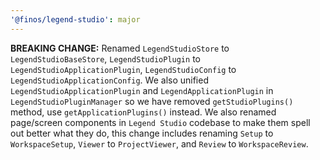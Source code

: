 ```yaml
---
'@finos/legend-studio': major
---
```


**BREAKING CHANGE:** Renamed `LegendStudioStore` to `LegendStudioBaseStore`, `LegendStudioPlugin` to `LegendStudioApplicationPlugin`, `LegendStudioConfig` to `LegendStudioApplicationConfig`. We also unified `LegendStudioApplicationPlugin` and `LegendApplicationPlugin` in `LegendStudioPluginManager` so we have removed `getStudioPlugins()` method, use `getApplicationPlugins()` instead. We also renamed page/screen components in `Legend Studio` codebase to make them spell out better what they do, this change includes renaming `Setup` to `WorkspaceSetup`, `Viewer` to `ProjectViewer`, and `Review` to `WorkspaceReview`.

